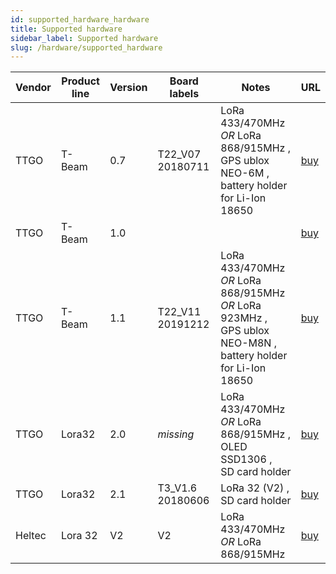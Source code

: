 ```yaml
---
id: supported_hardware_hardware
title: Supported hardware
sidebar_label: Supported hardware
slug: /hardware/supported_hardware
---
```


| Vendor | Product line | Version | Board labels     | Notes                                                                                                                 | URL                                                       |
| ------ | ------------ | ------- | ---------------- | --------------------------------------------------------------------------------------------------------------------- | --------------------------------------------------------- |
| TTGO   | T-Beam       | 0.7     | T22_V07 20180711 | LoRa 433/470MHz _OR_ LoRa 868/915MHz , <br/>GPS ublox NEO-6M , <br/>battery holder for Li-Ion 18650                   | [buy](https://www.aliexpress.com/item/4000574335430.html) |
| TTGO   | T-Beam       | 1.0     |                  |                                                                                                                       | [buy](https://www.aliexpress.com/item/4001178678568.html) |
| TTGO   | T-Beam       | 1.1     | T22_V11 20191212 | LoRa 433/470MHz _OR_ LoRa 868/915MHz _OR_ LoRa 923MHz , <br/>GPS ublox NEO-M8N , <br/>battery holder for Li-Ion 18650 | [buy](https://www.aliexpress.com/item/4001178678568.html) |
| TTGO   | Lora32       | 2.0     | _missing_        | LoRa 433/470MHz _OR_ LoRa 868/915MHz , <br/>OLED SSD1306 , <br/>SD card holder                                        | [buy](https://www.aliexpress.com/item/4000211331316.html) |
| TTGO   | Lora32       | 2.1     | T3_V1.6 20180606 | LoRa 32 (V2) , <br/>SD card holder                                                                                    | [buy](https://www.aliexpress.com/item/4000119208093.html) |
| Heltec | Lora 32      | V2      | V2               | LoRa 433/470MHz _OR_ LoRa 868/915MHz                                                                                  | [buy](https://heltec.org/project/wifi-lora-32/)           |
